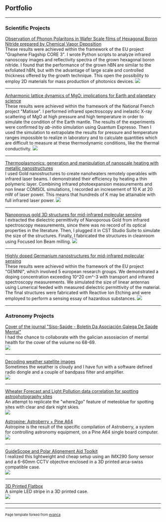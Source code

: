 <head>
 <!-- Google tag (gtag.js) -->
 <script async src="https://www.googletagmanager.com/gtag/js?id=G-ELT6FFE255"></script>
 <script>
  window.dataLayer = window.dataLayer || [];
  function gtag(){dataLayer.push(arguments);}
  gtag('js', new Date());

  gtag('config', 'G-ELT6FFE255');
</script>
</head>

## Portfolio

---

### Scientific Projects 

[Observation of Phonon Polaritons in Wafer Scale films of Hexagonal Boron Nitride prepared by Chemical Vapor Deposition](https://onlinelibrary.wiley.com/doi/abs/10.1002/adma.202302045)
<br>
These results were achieved within the framework of the EU project "Graphene Flagship CORE 3".
I wrote Python scripts to analyze infrared nanoscopy images and reflectivity spectra of the grown hexagonal boron nitride.
I found that the performance of the grown hBN are similar to the exfoliated hBN, but with the advantage of large scale and controlled thickness offered by the growth technique.
This open the possibility to employ 2D materials for mass production of photonics devices.
<img src="images/toc_cvdhbn.png?raw=true"/>

---
[Anharmonic lattice dynamics of MgO: implications for Earth and planetary science](https://journals.aps.org/prb/abstract/10.1103/PhysRevB.103.054302)
<br>
These results were achieved within the framework of the National French project "Matisse".
I performed infrared spectroscopy and inelastic X-ray scattering of MgO at high pressure and high temperature in order to simulate the condition of the Earth mantle.
The results of the experiments were confirmed by _ab-initio_ simulation using Quantum Expresso. 
Then I used the simulation to extrapolate the results for pressure and temperature ranges impossible to realize in laboratory and to
calculate quantities which are difficult to measure at these thermodynamic conditions, like the thermal conductivity.
<img src="images/MgO_multiphonon_anharmonicity.png?raw=true"/>

---
[Thermoplasmonics: generation and manipulation of nanoscale heating with metallic nanostructures](https://pubs.acs.org/doi/abs/10.1021/acs.jpcc.8b03808)
<br>
I used Gold nanostructures to create nanoheaters remotely operables with infrared laser beams.
I demonstrated their efficiency by heating a thin polymeric layer.
Combining infrared photoexpansion measurements and non linear COMSOL simulations, I recorded an incresement of 10 K at 20 mW of laser power.
This means that hundreds of K may be attainable with full infrared laser power.
<img src="images/toc_thermosplamonic.png?raw=true"/>

---
[Nanoporous gold 3D structures for mid-infrared molecular sensing](https://pubs.rsc.org/en/content/articlehtml/2017/nr/c6nr08231a)
<br>
I extracted the dielectric permittivity of Nanoporous Gold from infrared spectroscopy measurements, since there was no record of its optical properties in the literature.
Then, I plugged it in CST Studio Suite to simulate the size of the structures.
Finally, I fabricated the structures in cleanroom using Focused Ion Beam milling. 
<img src="images/toc_NPG.png?raw=true"/>

---
[Highly doped Germanium nanostructures for mid-infrared molecular sensing](https://pubs.acs.org/doi/full/10.1021/acs.nanolett.5b03247)
<br>
These results were achieved within the framework of the EU project "GEMINI", which involved 5 european research groups.
We demonstrated a doping concentration exceeding 10^20 cm^-3 with transport and infrared spectroscopy measurements.
We simulated the size of linear antennas using Lumerical feeded with measured dielectric permittivity of the material.
The final structures were fabricated with Reactive Ion Etching and were employed to perform a sensing essay of hazardous substances.
<img src="images/toc_dopedGe.jpeg?raw=true"/>

---

### Astronomy Projects

[Cover of the journal "Siso-Saúde - Boletín Da Asociación Galega De Saúde Mental"](https://aen.es/wp-content/uploads/2023/09/SISO-SAUDE-68-69-baixa-resoluci%C3%B3n.pdf)
<br>
I had the chance to collaborate with the galician assosiacion of mental health for the cover of the volume no 68-69.
<br>
<img src="images/caracola_milkyway2.png?raw=true"/>

---
[Decoding weather satellite images](http://example.com/)
<br>
Sometimes the weather is cloudy and I have fun with a software defined radio dongle and a couple of bandpass filter and amplifier.
<br>
<img src="images/avhrr_3_rgb_MCIR_(Uncalibrated)_map.png?raw=true"/>

---
[Wheater Forecast and Light Pollution data correlation for spotting astrophotography sites](http://example.com/)
<br>
An attempt to replicate the "where2go" feature of meteoblue for spotting sites with clear and dark night skies.
<br>
<img src="images/tcc_movie.gif?raw=true"/>

[Astropine: Astroberry + Pine A64](http://example.com/)
<br>
Astropine is the result of the specific compilation of Astroberry, a system for controlling astronomy equipment, on a Pine A64 single board computer.
<br>
<img src="images/astropine_logo.png?raw=true"/>

---
[GuideScope and Polar Alignement Aid Toolkit](http://example.com/)
<br>
I realized this lightweight and cheap setup using an IMX290 Sony sensor and a 6-60mm CCTV objective enclosed in a 3D printed arca-swiss compatible case.
<br>
<img src="images/guidescope2.jpg?raw=true"/>

---
[3D Printed Flatbox](http://example.com/)
<br>
A simple LED stripe in a 3D printed case.
<br>
<img src="images/flatbox.jpg?raw=true"/>



---




---
<p style="font-size:11px">Page template forked from <a href="https://github.com/evanca/quick-portfolio">evanca</a></p>
<!-- Remove above link if you don't want to attibute -->
